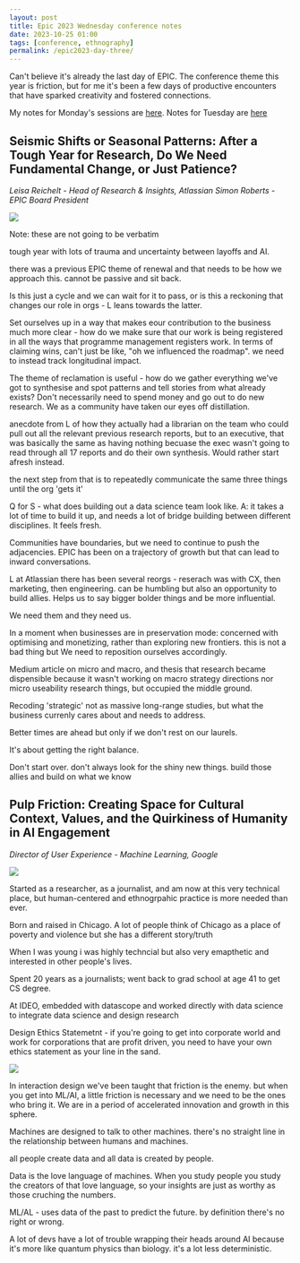 ```yaml
---
layout: post
title: Epic 2023 Wednesday conference notes
date: 2023-10-25 01:00
tags: [conference, ethnography]
permalink: /epic2023-day-three/
---
```


Can't believe it's already the last day of EPIC. The conference theme this year is friction, but for me it's been a few days of productive encounters that have sparked creativity and fostered connections. 

My notes for Monday's sessions are [here](https://robinkwong.com/epic2023-day-one). Notes for Tuesday are [here](https://robinkwong.com/epic2023-day-two)

## Seismic Shifts or Seasonal Patterns: After a Tough Year for Research, Do We Need Fundamental Change, or Just Patience?

_Leisa Reichelt - Head of Research & Insights, Atlassian
Simon Roberts - EPIC Board President_

![](/images/epic2023/epic-day-3.jpeg)

Note: these are not going to be verbatim

tough year with lots of trauma and uncertainty between layoffs and AI.

there was a previous EPIC theme of renewal and that needs to be how we approach this. cannot be passive and sit back. 

Is this just a cycle and we can wait for it to pass, or is this a reckoning that changes our role in orgs - L leans towards the latter.

Set ourselves up in a way that makes eour contribution to the business much more clear - how do we make sure that our work is being registered in all the ways that programme management registers work. In terms of claiming wins, can't just be like, "oh we influenced the roadmap". we need to instead track longitudinal impact.

The theme of reclamation is useful - how do we gather everything we've got to synthesise and spot patterns and tell stories from what already exists? Don't necessarily need to spend money and go out to do new research. We as a community have taken our eyes off distillation.

anecdote from L of how they actually had a librarian on the team who could pull out all the relevant previous research reports, but to an executive, that was basically the same as having nothing becuase the exec wasn't going to read through all 17 reports and do their own synthesis. Would rather start afresh instead.

the next step from that is to repeatedly communicate the same three things until the org 'gets it'

Q for S - what does building out a data science team look like. A: it takes a lot of time to build it up, and needs a lot of bridge building between different disciplines. It feels fresh. 

Communities have boundaries, but we need to continue to push the adjacencies. EPIC has been on a trajectory of growth but that can lead to inward conversations. 

L at Atlassian there has been several reorgs - reserach was with CX, then marketing, then engineering. can be humbling but also an opportunity to build allies. Helps us to say bigger bolder things and be more influential.

We need them and they need us. 

In a moment when businesses are in preservation mode: concerned with optimising and monetizing, rather than exploring new frontiers. this is not a bad thing but We need to reposition ourselves accordingly.

Medium article on micro and macro, and thesis that research became dispensible because it wasn't working on macro strategy directions nor micro useability research things, but occupied the middle ground. 

Recoding 'strategic' not as massive long-range studies, but what the business currenly cares about and needs to address.  

Better times are ahead but only if we don't rest on our laurels. 

It's about getting the right balance.

Don't start over. don't always look for the shiny new things. build those allies and build on what we know

## Pulp Friction: Creating Space for Cultural Context, Values, and the Quirkiness of Humanity in AI Engagement
_Director of User Experience - Machine Learning, Google_

![](/images/epic2023/ovetta.jpeg)

Started as a researcher, as a journalist, and am now at this very technical place, but human-centered and ethnogrpahic practice is more needed than ever.

Born and raised in Chicago. A lot of people think of Chicago as a place of poverty and violence but she has a different story/truth

When I was young i was highly techncial but also very emapthetic and interested in other people's lives.

Spent 20 years as a journalists; went back to grad school at age 41 to get CS degree. 

At IDEO, embedded with datascope and worked directly with data science to integrate data science and design research

Design Ethics Statemetnt - if you're going to get into corporate world and work for corporations that are profit driven, you need to have your own ethics statement as your line in the sand.

![](/images/epic2023/ethics.jpeg)

In interaction design we've been taught that friction is the enemy. but when you get into ML/AI, a little friction is necessary and we need to be the ones who bring it. We are in a period of accelerated innovation and growth in this sphere. 

Machines are designed to talk to other machines. there's no straight line in the relationship between humans and machines.

all people create data and all data is created by people. 

Data is the love language of machines. When you study people you study the creators of that love language, so your insights are just as worthy as those cruching the numbers.

ML/AL - uses data of the past to predict the future. by definition there's no right or wrong. 

A lot of devs have a lot of trouble wrapping their heads around AI because it's more like quantum physics than biology. it's a lot less deterministic. 



